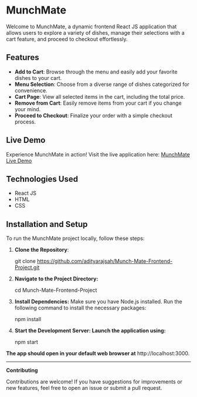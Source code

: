 # MunchMate

Welcome to MunchMate, a dynamic frontend React JS application that allows users to explore a variety of dishes, manage their selections with a cart feature, and proceed to checkout effortlessly.

## Features

- **Add to Cart**: Browse through the menu and easily add your favorite dishes to your cart.
- **Menu Selection**: Choose from a diverse range of dishes categorized for convenience.
- **Cart Page**: View all selected items in the cart, including the total price.
- **Remove from Cart**: Easily remove items from your cart if you change your mind.
- **Proceed to Checkout**: Finalize your order with a simple checkout process.

## Live Demo

Experience MunchMate in action! Visit the live application here: [MunchMate Live Demo](https://adityarajsah.github.io/Munch-Mate-Frontend-Project-/)

## Technologies Used

- React JS
- HTML
- CSS

## Installation and Setup

To run the MunchMate project locally, follow these steps:

1. **Clone the Repository**:

   git clone https://github.com/adityarajsah/Munch-Mate-Frontend-Project.git

2. **Navigate to the Project Directory:**
   
     cd Munch-Mate-Frontend-Project

3. **Install Dependencies:** Make sure you have Node.js installed. Run the following command to install the necessary packages:

     npm install

4. **Start the Development Server: Launch the application using:**

     npm start

**The app should open in your default web browser at** http://localhost:3000.

***

**Contributing**

   Contributions are welcome! If you have suggestions for improvements or new features, 
      feel free to open an issue or submit a pull request.
